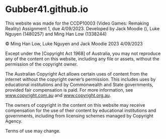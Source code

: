 # Gubber41.github.io
This website was made for the CCDP10003 (Video Games: Remaking Reality) Assignment 1, due 4/09/2023.
Developed by Jack Moodie (), Luke Nguyen (1480257) and Ming Han Low (1338244)

© Ming Han Low, Luke Nguyen and Jack Moodie 2023
4/09/2023

Except under the [Copyright Act 1968] of Australia, you may not reproduce any of the content on this website, including any file or assets, without the permission of the copyright owner.

The Australian Copyright Act allows certain uses of content from the internet without the copyright owner’s permission. This includes uses by educational institutions and by Commonwealth and State governments, provided fair compensation is paid. For more information, see www.copyright.com.au and www.copyright.org.au.

The owners of copyright in the content on this website may receive compensation for the use of their content by educational institutions and governments, including from licensing schemes managed by Copyright Agency.

Terms of use may change.

